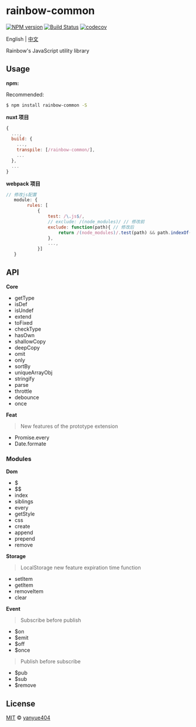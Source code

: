 # rainbow-common

[![NPM version](https://img.shields.io/npm/v/rainbow-common.svg?style=flat)](https://www.npmjs.com/package/rainbow-common) [![Build Status](https://travis-ci.org/rainbow-design/rainbow-common.svg?branch=master)](https://travis-ci.org/rainbow-design/rainbow-common) [![codecov](https://codecov.io/gh/rainbow-design/rainbow-common/branch/master/graph/badge.svg)](https://codecov.io/gh/rainbow-design/rainbow-common)

English | [中文](https://github.com/rainbow-design/rainbow-common/blob/master/README_zh.md)

Rainbow's JavaScript utility library

## Usage

**npm:**

Recommended:

```bash
$ npm install rainbow-common -S
```

**nuxt 项目**

```js
{
  ...,
  build: {
    ...,
    transpile: [/rainbow-common/],
    ...
  },
  ...
}

```

**webpack 项目**

```js
// 修改js配置
   module: {
        rules: [
            {
                test: /\.js$/,
                // exclude: /(node_modules)/ // 修改前
                exclude: function(path){ // 修改后
                    return /(node_modules)/.test(path) && path.indexOf('rainbow-common') === -1;
                },
                ...,
            }]
   }

```

## API

**Core**

- getType
- isDef
- isUndef
- extend
- toFixed
- checkType
- hasOwn
- shallowCopy
- deepCopy
- omit
- only
- sortBy
- uniqueArrayObj
- stringify
- parse
- throttle
- debounce
- once

**Feat**

> New features of the prototype extension

- Promise.every
- Date.formate

### Modules

**Dom**

- \$
- \$\$
- index
- siblings
- every
- getStyle
- css
- create
- append
- prepend
- remove

**Storage**

> LocalStorage new feature expiration time function

- setItem
- getItem
- removeItem
- clear

**Event**

> Subscribe before publish

- \$on
- \$emit
- \$off
- \$once

> Publish before subscribe

- \$pub
- \$sub
- \$remove

## License

[MIT](LICENSE) © [yanyue404](https://github.com/yanyue404)
